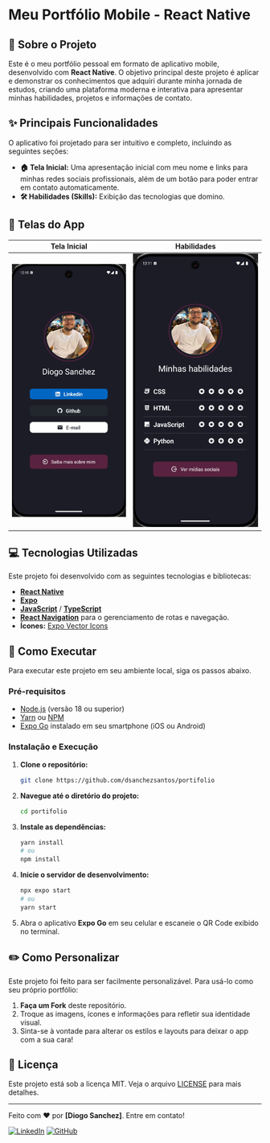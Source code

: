 # Meu Portfólio Mobile - React Native

## 🚀 Sobre o Projeto

Este é o meu portfólio pessoal em formato de aplicativo mobile, desenvolvido com **React Native**. O objetivo principal deste projeto é aplicar e demonstrar os conhecimentos que adquiri durante minha jornada de estudos, criando uma plataforma moderna e interativa para apresentar minhas habilidades, projetos e informações de contato.

## ✨ Principais Funcionalidades

O aplicativo foi projetado para ser intuitivo e completo, incluindo as seguintes seções:

* **🏠 Tela Inicial:** Uma apresentação inicial com meu nome e links para minhas redes sociais profissionais, além de um botão para poder entrar em contato automaticamente.
* **🛠️ Habilidades (Skills):** Exibição das tecnologias que domino.

## 📱 Telas do App

| Tela Inicial | Habilidades |
| :---: | :---: |
| ![Imagem da Tela Inicial](assets/prints/print1.png) | ![Imagem da Tela de Projetos](assets/prints/print2.png) |

## 💻 Tecnologias Utilizadas

Este projeto foi desenvolvido com as seguintes tecnologias e bibliotecas:

* [**React Native**](https://reactnative.dev/)
* [**Expo**](https://expo.dev/)
* [**JavaScript**](https://developer.mozilla.org/pt-BR/docs/Web/JavaScript) / [**TypeScript**](https://www.typescriptlang.org/)
* [**React Navigation**](https://reactnavigation.org/) para o gerenciamento de rotas e navegação.
* **Ícones:** [Expo Vector Icons](https://icons.expo.fyi/Index)

## 🚀 Como Executar

Para executar este projeto em seu ambiente local, siga os passos abaixo.

### **Pré-requisitos**

* [Node.js](https://nodejs.org/en/) (versão 18 ou superior)
* [Yarn](https://classic.yarnpkg.com/) ou [NPM](https://www.npmjs.com/)
* [Expo Go](https://expo.dev/client) instalado em seu smartphone (iOS ou Android)

### **Instalação e Execução**

1.  **Clone o repositório:**
    ```bash
    git clone https://github.com/dsanchezsantos/portifolio
    ```

2.  **Navegue até o diretório do projeto:**
    ```bash
    cd portifolio
    ```

3.  **Instale as dependências:**
    ```bash
    yarn install
    # ou
    npm install
    ```

4.  **Inicie o servidor de desenvolvimento:**
    ```bash
    npx expo start
    # ou
    yarn start
    ```

5.  Abra o aplicativo **Expo Go** em seu celular e escaneie o QR Code exibido no terminal.

## ✏️ Como Personalizar

Este projeto foi feito para ser facilmente personalizável. Para usá-lo como seu próprio portfólio:

1.  **Faça um Fork** deste repositório.
2.  Troque as imagens, ícones e informações para refletir sua identidade visual.
3.  Sinta-se à vontade para alterar os estilos e layouts para deixar o app com a sua cara!

## 📝 Licença

Este projeto está sob a licença MIT. Veja o arquivo [LICENSE](LICENSE) para mais detalhes.

---

Feito com ❤️ por **[Diogo Sanchez]**. Entre em contato!

[![LinkedIn](https://img.shields.io/badge/LinkedIn-0077B5?style=for-the-badge&logo=linkedin&logoColor=white)](https://www.linkedin.com/in/sanchez-diogo/)
[![GitHub](https://img.shields.io/badge/GitHub-181717?style=for-the-badge&logo=github&logoColor=white)](https://github.com/dsanchezsantos)
